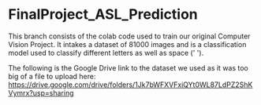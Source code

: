 # FinalProject_ASL_Prediction

This branch consists of the colab code used to train our original Computer Vision Project. It intakes a dataset of 81000 images and is a classification model used to classify different letters as well as space (' ').


The following is the Google Drive link to the dataset we used as it was too big of a file to upload here: https://drive.google.com/drive/folders/1Jk7bWFXVFxiQYt0WL87LdPZ2ShKVymrx?usp=sharing
